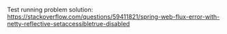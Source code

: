 Test running problem
solution: https://stackoverflow.com/questions/59411821/spring-web-flux-error-with-netty-reflective-setaccessibletrue-disabled
